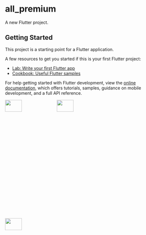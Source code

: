 # all_premium

A new Flutter project.

## Getting Started

This project is a starting point for a Flutter application.

A few resources to get you started if this is your first Flutter project:

- [Lab: Write your first Flutter app](https://docs.flutter.dev/get-started/codelab)
- [Cookbook: Useful Flutter samples](https://docs.flutter.dev/cookbook)

For help getting started with Flutter development, view the
[online documentation](https://docs.flutter.dev/), which offers tutorials,
samples, guidance on mobile development, and a full API reference.




<p>

<img src="https://user-images.githubusercontent.com/117918175/229312991-d73bb076-6745-4502-b4ae-e5ebdecd07ca.png" height="10%" width ="33%" >
<img src="https://user-images.githubusercontent.com/117918175/229312996-35ee41b1-c26d-4002-bbe1-6a19402b1b0a.png"  height="10%" width ="33%">
<img src="https://user-images.githubusercontent.com/117918175/229313036-1682595f-f532-4aff-bd99-6b4ab534a613.png"  height="10%" width ="33%">

</p>
